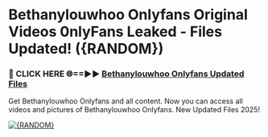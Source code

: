 # Bethanylouwhoo Onlyfans Original Videos 0nlyFans Leaked - Files Updated! ({RANDOM})

<h3>🔴 CLICK HERE 🌐==►► <a href="https://betterlinks.top/A2PfLJ" rel="nofollow">Bethanylouwhoo Onlyfans Updated Files</a></h3>

Get Bethanylouwhoo Onlyfans and all content. Now you can access all videos and pictures of Bethanylouwhoo Onlyfans. New Updated Files 2025!

[![{RANDOM}](https://i.imgur.com/ppqm5kG.gif)](https://betterlinks.top/A2PfLJ)